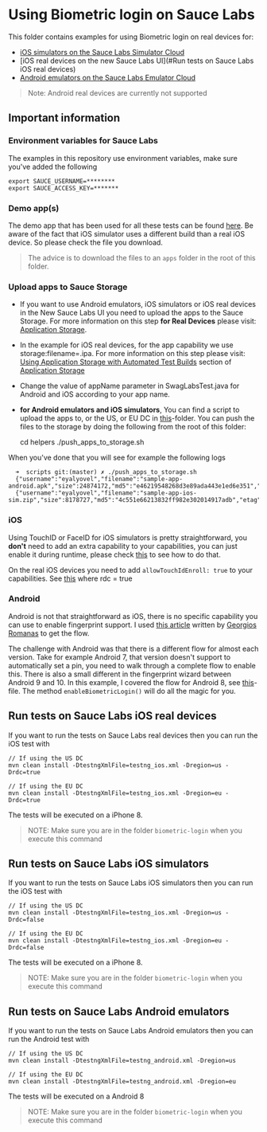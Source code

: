 # Using Biometric login on Sauce Labs
This folder contains examples for using Biometric login on real devices for:
-   [iOS simulators on the Sauce Labs Simulator Cloud](#sauce-labs-ios-simulator)
-   [iOS real devices on the new Sauce Labs UI](#Run tests on Sauce Labs iOS real devices)
-   [Android emulators on the Sauce Labs Emulator Cloud](#sauce-labs-android-emulator)

> Note: Android real devices are currently not supported

## Important information
### Environment variables for Sauce Labs
The examples in this repository use environment variables, make sure you've added the following

    export SAUCE_USERNAME=********
    export SAUCE_ACCESS_KEY=*******
    
### Demo app(s)
The demo app that has been used for all these tests can be found [here](https://github.com/saucelabs/sample-app-mobile/releases).
Be aware of the fact that iOS simulator uses a different build than a real iOS device. So please check the file you download.

> The advice is to download the files to an `apps` folder in the root of this folder.

### Upload apps to Sauce Storage
-   If you want to use Android emulators, iOS simulators or iOS real devices in the New Sauce Labs UI you need to upload the apps to the Sauce Storage.
For more information on this step **for Real Devices** please visit: [Application Storage](https://wiki.saucelabs.com/display/DOCS/Application+Storage).
-   In the example for iOS real devices, for the app capability we use storage:filename=<app-name>.ipa. For more information on this step please visit: [Using Application Storage with Automated Test Builds](https://wiki.saucelabs.com/display/DOCSDEV/Application+Storage#ApplicationStorage-UsingApplicationStoragewithAutomatedTestBuilds) section of [Application Storage](https://wiki.saucelabs.com/display/DOCS/Application+Storage)
-   Change the value of appName parameter in SwagLabsTest.java for Android and iOS according to your app name.
-   **for Android emulators and iOS simulators**, You can find a script to upload the apps to, or the US, or EU DC in [this](./helpers)-folder. You can push the files to the 
  storage by doing the following from the root of this folder:
  
      cd helpers
      ./push_apps_to_storage.sh
      
  When you've done that you will see for example the following logs
  
      ➜  scripts git:(master) ✗ ./push_apps_to_storage.sh 
      {"username":"eyalyovel","filename":"sample-app-android.apk","size":24874172,"md5":"e46219548268d3e89ada443e1ed6e351","etag":"8b037c2ad1dc2b241e605ed97569d6dd"}
      {"username":"eyalyovel","filename":"sample-app-ios-sim.zip","size":8178727,"md5":"4c551e66213832ff982e302014917adb","etag":"23256688a3f6357ad4c1c8cd1ed72b3e"}
      
### iOS
Using TouchID or FaceID for iOS simulators is pretty straightforward, you **don't** need to add an extra capability to your capabilities,
you can just enable it during runtime, please check [this](./src/test/java/ios/tests/SwagLabsTest.java) to see how to do that.

On the real iOS devices you need to add `allowTouchIdEnroll: true` to your capabilities.
See [this](./src/test/java/ios/tests/SwagLabsTest.java) where rdc = true   

### Android
Android is not that straightforward as iOS, there is no specific capability you can use to enable fingerprint support. 
I used [this article](https://dev.to/gromanas/how-to-automate-biometrics-android-edition-2c7c) written by [Georgios Romanas](https://github.com/gromanas)
to get the flow.

The challenge with Android was that there is a different flow for almost each version. Take for example Android 7, 
that version doesn't support to automatically set a pin, you need to walk through a complete flow to enable this. 
There is also a small different in the fingerprint wizard between Android 9 and 10. 
In this example, I covered the flow for Android 8, see [this](./src/test/java/helpers/AndroidSettings.java)-file. 
The method `enableBiometricLogin()` will do all the magic for you. 

## Run tests on Sauce Labs iOS real devices
If you want to run the tests on Sauce Labs real devices then you can run the iOS test with

    // If using the US DC
    mvn clean install -DtestngXmlFile=testng_ios.xml -Dregion=us -Drdc=true
    
    // If using the EU DC
    mvn clean install -DtestngXmlFile=testng_ios.xml -Dregion=eu -Drdc=true
    
The tests will be executed on a iPhone 8.
> NOTE: Make sure you are in the folder `biometric-login` when you execute this command

## Run tests on Sauce Labs iOS simulators
If you want to run the tests on Sauce Labs iOS simulators then you can run the iOS test with

    // If using the US DC
    mvn clean install -DtestngXmlFile=testng_ios.xml -Dregion=us -Drdc=false
    
    // If using the EU DC
    mvn clean install -DtestngXmlFile=testng_ios.xml -Dregion=eu -Drdc=false
    
The tests will be executed on a iPhone 8.
> NOTE: Make sure you are in the folder `biometric-login` when you execute this command


## Run tests on Sauce Labs Android emulators
If you want to run the tests on Sauce Labs Android emulators then you can run the Android test with

    // If using the US DC
    mvn clean install -DtestngXmlFile=testng_android.xml -Dregion=us
    
    // If using the EU DC
    mvn clean install -DtestngXmlFile=testng_android.xml -Dregion=eu
    
The tests will be executed on a Android 8

> NOTE: Make sure you are in the folder `biometric-login` when you execute this command
